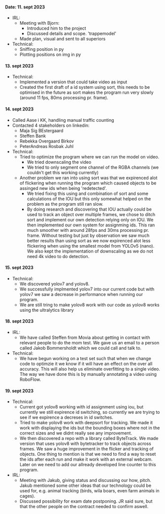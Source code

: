 #### Date: 11. sept 2023  
  - IRL:  
    - Meeting with Bjorn:  
      - Introduced him to the project  
      - Discussed details and scope. 'trappemodel'  
    - Made plan, visual and sent to all superiors  
  - Technical:  
    - Sniffing position in py  
    - Plotting positions on img in py
   
#### 13. sept 2023
  - Technical:
    - Implemented a version that could take video as input
    - Created the first draft of a id system using sort, this needs to be optimised in the future as sort makes the program run very slowly (around 11 fps, 80ms processing pr. frame).

#### 14. sept 2023
- Called Aase i KK, handling manual traffic counting
- Contacted 4 stakeholders on linkedin:
  - Maja Sig BEstergaard
  - Steffen Bank
  - Rebekka Overgaard Birkov
  - PeterAndreas Rosbak Juhl
- Technical:
  - Tried to optimize the program where we can run the model on video.
    - We tried downscaling the video
    - We tried to only segment one channel of the RGBA channels (we couldn't get this working currently)
  - Another problem we ran into using sort was that we expirenced alot of flickering when running the program which caused objects to be assinged new ids when being 'redetected'.
    - We tried fixing this using and combination of sort and some calculations of the IOU but this only somewhat helped on the problem as the program still ran slow.
    - By doing research and discovering that IOU actually could be used to track an object over multiple frames, we chose to ditch sort and implement our own detection relying only on IOU. We then implemented our own system for assignming ids. This ran much smoother with around 28fps and 30ms processing pr. frame. Without testing but just by observation we saw much better results than using sort as we now expirenced alot less flickering when using the smallest model from YOLOv5 (nano). We also kept the implementation of downscaling as we do not need 4k video to do detection.
  
#### 15. sept 2023
  - Technical:
      - We discovered yolov7 and yolov8.
      - We successfully implmented yolov7 into our current code but with yolov7 we saw a decrease in performance when running our program.
      - We are still tring to make yolov8 work with our code as yolov8 works using the ultralytics library

#### 18. sept 2023
- IRL:
  - We have called Steffen from Movia about getting in contact with relevant people to do the mom test. We gave us an email to a person called Jakob Bommersholdt which we could call and talk to.
- Technical:
  - We have begun working on a test set such that when we change code to optimzie it we know if it will have an effect on the over all accuracy. This will also help us eliminate overfitting to a single video. The way we have done this is by manually annotating a video using RoboFlow.
 
#### 19. sept 2023
- Technical:
    - Current got yolov8 working with id assignment using iou, but currently we still expirence id switching, so currently we are trying to see if we expirence a decreses in id switches.
    - Tried to make yolov8 work with deepsort for tracking. We made it work with displaying the ids but the bounding boxes where not in the correct sizes and we didnt really see any improvement.
    - We then discovered a repo with a library called ByteTrack. We made version that uses yolov8 with bytetracker to track objects across frames. We saw a huge improvement in the flicker and tracking of objects. One thing to mention is that we need to find a way to reset the ids after each run and make it work with an external webcam. Later on we need to add our allready developed line counter to this program.
- IRL:
  - Meeting with Jakub, giving status and discussing our how, pitch. Jakub mentioned some other ideas that our technology could be used for, e.g. animal tracking (birds, wila boars, even farm animals in cages).
  - Discussed possibility for exam date postponing. JR said sure, but that the other people on the contract needed to confirm aswell.
